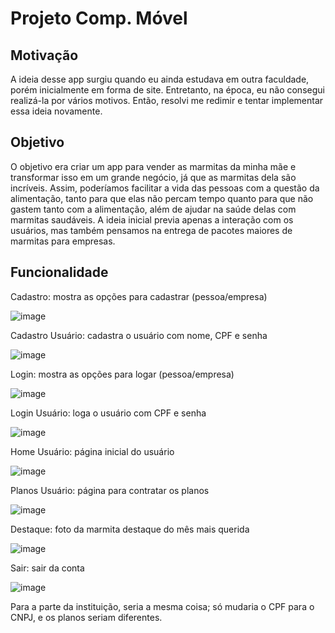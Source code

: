 # Projeto Comp. Móvel

## Motivação
A ideia desse app surgiu quando eu ainda estudava em outra faculdade, porém inicialmente em forma de site. Entretanto, na época, eu não consegui realizá-la por vários motivos. Então, resolvi me redimir e tentar implementar essa ideia novamente.

## Objetivo
O objetivo era criar um app para vender as marmitas da minha mãe e transformar isso em um grande negócio, já que as marmitas dela são incríveis. Assim, poderíamos facilitar a vida das pessoas com a questão da alimentação, tanto para que elas não percam tempo quanto para que não gastem tanto com a alimentação, além de ajudar na saúde delas com marmitas saudáveis. A ideia inicial previa apenas a interação com os usuários, mas também pensamos na entrega de pacotes maiores de marmitas para empresas.

## Funcionalidade
Cadastro: mostra as opções para cadastrar (pessoa/empresa)

![image](https://github.com/iagorosa28/ProjetoCompMovel/assets/125699322/371c55f5-3744-4844-a41a-41100fc173e1)


Cadastro Usuário: cadastra o usuário com nome, CPF e senha

![image](https://github.com/iagorosa28/ProjetoCompMovel/assets/125699322/983082d6-eb30-4d9a-a979-b8da6cd2cd3d)


Login: mostra as opções para logar (pessoa/empresa)

![image](https://github.com/iagorosa28/ProjetoCompMovel/assets/125699322/c3bc9bbd-1ef0-4d82-8e66-edc2e26a89ea)


Login Usuário: loga o usuário com CPF e senha

![image](https://github.com/iagorosa28/ProjetoCompMovel/assets/125699322/389f5446-051b-43e1-bd98-7848b541b92a)


Home Usuário: página inicial do usuário

![image](https://github.com/iagorosa28/ProjetoCompMovel/assets/125699322/b8753697-eeca-47a6-ad56-409c39892954)


Planos Usuário: página para contratar os planos

![image](https://github.com/iagorosa28/ProjetoCompMovel/assets/125699322/e5538bcb-ea24-4702-9d47-1d24ba75165d)


Destaque: foto da marmita destaque do mês mais querida

![image](https://github.com/iagorosa28/ProjetoCompMovel/assets/125699322/c6f46f2a-c70c-4a0d-8a7b-f86c0ec98bbc)


Sair: sair da conta

![image](https://github.com/iagorosa28/ProjetoCompMovel/assets/125699322/48e30eb2-eea3-45c8-ae17-30f246dc2c1c)


Para a parte da instituição, seria a mesma coisa; só mudaria o CPF para o CNPJ, e os planos seriam diferentes.
